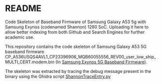 # README
Code Skeleton of Baseband Firmware of Samsung Galaxy A53 5g with Samsung Exynos (codenamed Shannon) 1280 SoC. Uploading it here to allow better indexing from both Github and Search Engines for further academic use.

This repository contains the code skeleton of Samsung Galaxy A53 5G baseband firmware CP_A536USQS4AVL1_CP23396906_MQB60055556_REV00_user_low_ship_MULTI_CERT.modem.bin (In [Samsung Exynos 5G Baseband Firmware](https://github.com/drone911/samsung_exynos_5g_baseband_firmware)).  

The skeleton was extracted by tracing the debug message present in the binary using the Ghidra script [ShannonTraceEntry.py](https://github.com/grant-h/ShannonBaseband/blob/master/reversing/ghidra/scripts/ShannonTraceEntry.py)

